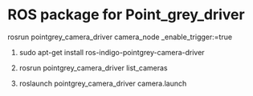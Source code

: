 # ROS package for Point_grey_driver

rosrun pointgrey_camera_driver camera_node _enable_trigger:=true

1. sudo apt-get install ros-indigo-pointgrey-camera-driver

2. rosrun pointgrey_camera_driver list_cameras

3. roslaunch pointgrey_camera_driver camera.launch

